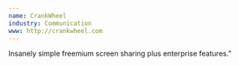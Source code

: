 ```yaml
---
name: CrankWheel
industry: Communication
www: http://crankwheel.com
---
```

Insanely simple freemium screen sharing plus enterprise features."
